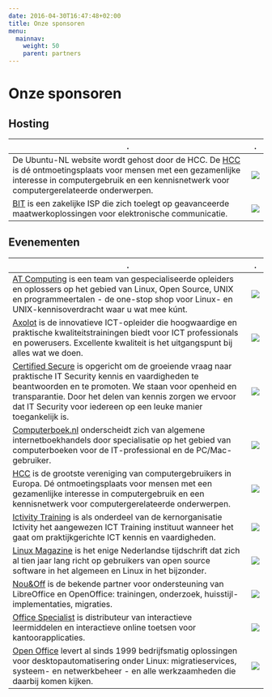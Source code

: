 ```yaml
---
date: 2016-04-30T16:47:48+02:00
title: Onze sponsoren
menu:
  mainnav:
    weight: 50
    parent: partners
---
```


# Onze sponsoren

## Hosting
.  |  .
---|---
De Ubuntu-NL website wordt gehost door de HCC. De [HCC](http://www.hcc.nl/) is dé ontmoetingsplaats voor mensen met een gezamenlijke interesse in computergebruik en een kennisnetwerk voor computergerelateerde onderwerpen. | ![](/images/hcc.png)
[BIT](https://www.bit.nl/) is een zakelijke ISP die zich toelegt op geavanceerde maatwerkoplossingen voor elektronische communicatie.  | ![](/images/bit.png)

## Evenementen
.  |  .
---|---
[AT Computing](http://www.atcomputing.nl/) is een team van gespecialiseerde opleiders en oplossers op het gebied van Linux, Open Source, UNIX en programmeertalen - de one-stop shop voor Linux- en UNIX-kennisoverdracht waar u wat mee kúnt.  |  ![](/images/ATComp_logo.resized.png)
[Axolot](http://www.axolot.nl/) is de innovatieve ICT-opleider die hoogwaardige en praktische kwaliteitstrainingen biedt voor ICT professionals en powerusers. Excellente kwaliteit is het uitgangspunt bij alles wat we doen.  |  ![](/images/Axolot.jpeg)
[Certified Secure](https://www.certifiedsecure.com/frontpage) is opgericht om de groeiende vraag naar praktische IT Security kennis en vaardigheden te beantwoorden en te promoten. We staan voor openheid en transparantie. Door het delen van kennis zorgen we ervoor dat IT Security voor iedereen op een leuke manier toegankelijk is.  |  ![](/images/CSLogo1.resized.jpg)
[Computerboek.nl](https://www.computerboek.nl/) onderscheidt zich van algemene internetboekhandels door specialisatie op het gebied van computerboeken voor de IT-professional en de PC/Mac-gebruiker.  |  ![](/images/Computerboek-nl.jpeg)
[HCC](http://www.hcc.nl/) is de grootste vereniging van computergebruikers in Europa. Dé ontmoetingsplaats voor mensen met een gezamenlijke interesse in computergebruik en een kennisnetwerk voor computergerelateerde onderwerpen.  |  ![](/images/hcc.png)
[Ictivity Training](http://www.ictivitytraining.nl/) is als onderdeel van de kernorganisatie Ictivity het aangewezen ICT Training instituut wanneer het gaat om praktijkgerichte ICT kennis en vaardigheden.  |  ![](/images/Ictivity.jpeg)
[Linux Magazine](http://www.linuxmag.nl/) is het enige Nederlandse tijdschrift dat zich al tien jaar lang richt op gebruikers van open source software in het algemeen en Linux in het bijzonder.  |  ![](/images/linuxmag_0.jpg)
[Nou&Off](http://www.nouenoff.nl/) is de bekende partner voor ondersteuning van LibreOffice en OpenOffice: trainingen, onderzoek, huisstijl-implementaties, migraties.  |  ![](/images/NouenOff.jpeg)
[Office Specialist](http://www.office-specialist.nl/) is distributeur van interactieve leermiddelen en interactieve online toetsen voor kantoorapplicaties. |  ![](/images/Office-Specialist-klein.jpg)
[Open Office](http://www.openoffice.nl/) levert al sinds 1999 bedrijfsmatig oplossingen voor desktopautomatisering onder Linux: migratieservices, systeem- en netwerkbeheer -  en alle werkzaamheden die daarbij komen kijken. |  ![](/images/OpenOffice.jpeg)
